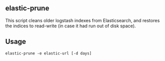 ## elastic-prune

This script cleans older logstash indexes from Elasticsearch,
and restores the indices to read-write (in case it had run out
of disk space).

## Usage

```
elastic-prune -e elastic-url [-d days]
```
